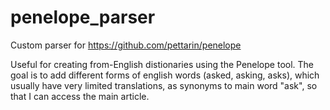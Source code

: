 penelope_parser
===============
Custom parser for https://github.com/pettarin/penelope

Useful for creating from-English distionaries using the Penelope tool.
The goal is to add different forms of english words (asked, asking, asks), which usually have 
very limited translations, as synonyms to main word "ask", so that I can access the main article.
